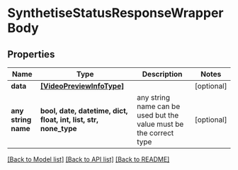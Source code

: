 # SynthetiseStatusResponseWrapperBody


## Properties
Name | Type | Description | Notes
------------ | ------------- | ------------- | -------------
**data** | [**[VideoPreviewInfoType]**](VideoPreviewInfoType.md) |  | [optional] 
**any string name** | **bool, date, datetime, dict, float, int, list, str, none_type** | any string name can be used but the value must be the correct type | [optional]

[[Back to Model list]](../README.md#documentation-for-models) [[Back to API list]](../README.md#documentation-for-api-endpoints) [[Back to README]](../README.md)


